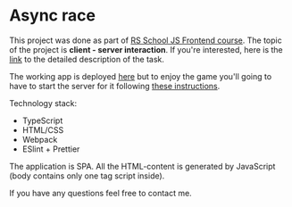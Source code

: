 # Async race

This project was done as part of [RS School JS Frontend course](https://rs.school/js/).
The topic of the project is **client - server interaction**.
If you're interested, here is the [link](https://github.com/rolling-scopes-school/tasks/blob/master/tasks/async-race.md) to the detailed description of the task.

The working app is deployed [here]() but to enjoy the game you'll going to have to start the server for it following [these instructions](https://github.com/mikhama/async-race-api). 

Technology stack:
- TypeScript
- HTML/CSS
- Webpack
- ESlint + Prettier

The application is SPA. All the HTML-content is generated by JavaScript (body contains only one tag script inside).

If you have any questions feel free to contact me.
